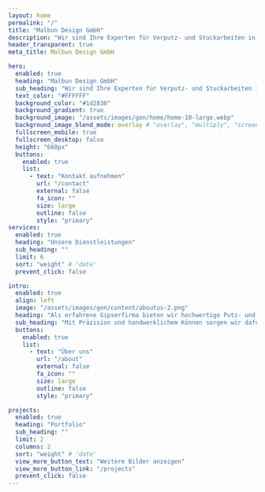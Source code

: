 ```yaml
---
layout: home
permalink: "/"
title: "Malbun Design GmbH"
description: "Wir sind Ihre Experten für Verputz- und Stuckarbeiten in der Schweiz. Mit jahrelanger Erfahrung bieten wir hochwertige Innen- und Außenputzlösungen sowie kreative Stuckarbeiten an."
header_transparent: true
meta_title: Malbun Design GmbH

hero:
  enabled: true
  heading: "Malbun Design GmbH"
  sub_heading: "Wir sind Ihre Experten für Verputz- und Stuckarbeiten in der Schweiz. Mit jahrelanger Erfahrung bieten wir hochwertige Innen- und Außenputzlösungen sowie kreative Stuckarbeiten an."
  text_color: "#FFFFFF"
  background_color: "#1d2830"
  background_gradient: true
  background_image: "/assets/images/gen/home/home-10-large.webp"
  background_image_blend_mode: overlay # "overlay", "multiply", "screen"
  fullscreen_mobile: true
  fullscreen_desktop: false
  height: "660px"
  buttons:
    enabled: true
    list:
      - text: "Kontakt aufnehmen"
        url: "/contact"
        external: false
        fa_icon: ""
        size: large
        outline: false
        style: "primary"
services:
  enabled: true
  heading: "Unsere Dienstleistungen"
  sub_heading: ""
  limit: 6
  sort: "weight" # 'date'
  prevent_click: false

intro:
  enabled: true
  align: left
  image: "/assets/images/gen/content/aboutus-2.png"
  heading: "Als erfahrene Gipserfirma bieten wir hochwertige Putz- und Stuckarbeiten für Innen- und Außenbereiche an."
  sub_heading: "Mit Präzision und handwerklichem Können sorgen wir dafür, dass Ihre Bauprojekte langlebig und ästhetisch ansprechend gestaltet werden."
  buttons:
    enabled: true
    list:
      - text: "Über uns"
        url: "/about"
        external: false
        fa_icon: ""
        size: large
        outline: false
        style: "primary"

projects:
  enabled: true
  heading: "Portfolio"
  sub_heading: ""
  limit: 2
  columns: 2
  sort: "weight" # 'date'
  view_more_button_text: "Weitere Bilder anzeigen"
  view_more_button_link: "/projects"
  prevent_click: false
---
```

